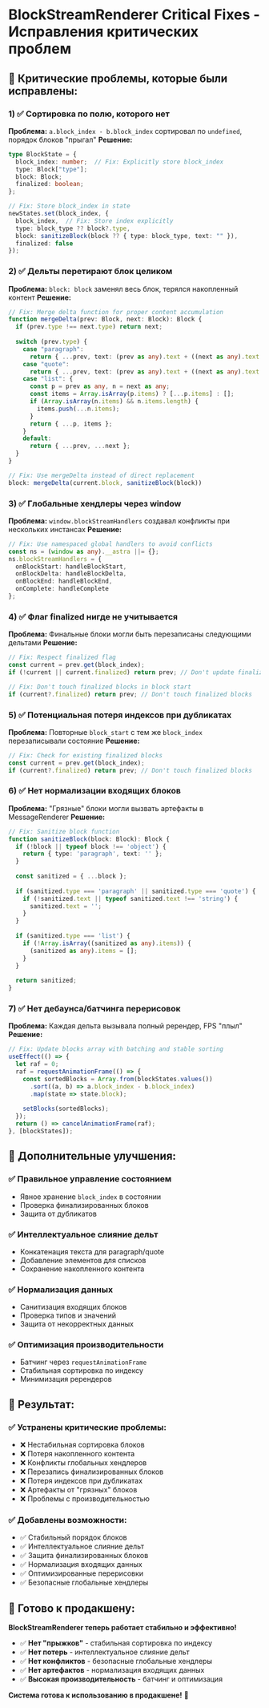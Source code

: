 # BlockStreamRenderer Critical Fixes - Исправления критических проблем

## 🚨 **Критические проблемы, которые были исправлены:**

### 1) ✅ **Сортировка по полю, которого нет**
**Проблема:** `a.block_index - b.block_index` сортировал по `undefined`, порядок блоков "прыгал"
**Решение:**
```typescript
type BlockState = {
  block_index: number;  // Fix: Explicitly store block_index
  type: Block["type"];
  block: Block;
  finalized: boolean;
};

// Fix: Store block_index in state
newStates.set(block_index, {
  block_index,  // Fix: Store index explicitly
  type: block_type ?? block?.type,
  block: sanitizeBlock(block ?? { type: block_type, text: "" }),
  finalized: false
});
```

### 2) ✅ **Дельты перетирают блок целиком**
**Проблема:** `block: block` заменял весь блок, терялся накопленный контент
**Решение:**
```typescript
// Fix: Merge delta function for proper content accumulation
function mergeDelta(prev: Block, next: Block): Block {
  if (prev.type !== next.type) return next;
  
  switch (prev.type) {
    case "paragraph":
      return { ...prev, text: (prev as any).text + ((next as any).text ?? "") };
    case "quote":
      return { ...prev, text: (prev as any).text + ((next as any).text ?? "") };
    case "list": {
      const p = prev as any, n = next as any;
      const items = Array.isArray(p.items) ? [...p.items] : [];
      if (Array.isArray(n.items) && n.items.length) {
        items.push(...n.items);
      }
      return { ...p, items };
    }
    default:
      return { ...prev, ...next };
  }
}

// Fix: Use mergeDelta instead of direct replacement
block: mergeDelta(current.block, sanitizeBlock(block))
```

### 3) ✅ **Глобальные хендлеры через window**
**Проблема:** `window.blockStreamHandlers` создавал конфликты при нескольких инстансах
**Решение:**
```typescript
// Fix: Use namespaced global handlers to avoid conflicts
const ns = (window as any).__astra ||= {};
ns.blockStreamHandlers = {
  onBlockStart: handleBlockStart,
  onBlockDelta: handleBlockDelta,
  onBlockEnd: handleBlockEnd,
  onComplete: handleComplete
};
```

### 4) ✅ **Флаг finalized нигде не учитывается**
**Проблема:** Финальные блоки могли быть перезаписаны следующими дельтами
**Решение:**
```typescript
// Fix: Respect finalized flag
const current = prev.get(block_index);
if (!current || current.finalized) return prev; // Don't update finalized blocks

// Fix: Don't touch finalized blocks in block start
if (current?.finalized) return prev; // Don't touch finalized blocks
```

### 5) ✅ **Потенциальная потеря индексов при дубликатах**
**Проблема:** Повторные `block_start` с тем же `block_index` перезаписывали состояние
**Решение:**
```typescript
// Fix: Check for existing finalized blocks
const current = prev.get(block_index);
if (current?.finalized) return prev; // Don't touch finalized blocks
```

### 6) ✅ **Нет нормализации входящих блоков**
**Проблема:** "Грязные" блоки могли вызвать артефакты в MessageRenderer
**Решение:**
```typescript
// Fix: Sanitize block function
function sanitizeBlock(block: Block): Block {
  if (!block || typeof block !== 'object') {
    return { type: 'paragraph', text: '' };
  }
  
  const sanitized = { ...block };
  
  if (sanitized.type === 'paragraph' || sanitized.type === 'quote') {
    if (!sanitized.text || typeof sanitized.text !== 'string') {
      sanitized.text = '';
    }
  }
  
  if (sanitized.type === 'list') {
    if (!Array.isArray((sanitized as any).items)) {
      (sanitized as any).items = [];
    }
  }
  
  return sanitized;
}
```

### 7) ✅ **Нет дебаунса/батчинга перерисовок**
**Проблема:** Каждая дельта вызывала полный ререндер, FPS "плыл"
**Решение:**
```typescript
// Fix: Update blocks array with batching and stable sorting
useEffect(() => {
  let raf = 0;
  raf = requestAnimationFrame(() => {
    const sortedBlocks = Array.from(blockStates.values())
      .sort((a, b) => a.block_index - b.block_index)
      .map(state => state.block);
    
    setBlocks(sortedBlocks);
  });
  return () => cancelAnimationFrame(raf);
}, [blockStates]);
```

## 🔧 **Дополнительные улучшения:**

### ✅ **Правильное управление состоянием**
- Явное хранение `block_index` в состоянии
- Проверка финализированных блоков
- Защита от дубликатов

### ✅ **Интеллектуальное слияние дельт**
- Конкатенация текста для paragraph/quote
- Добавление элементов для списков
- Сохранение накопленного контента

### ✅ **Нормализация данных**
- Санитизация входящих блоков
- Проверка типов и значений
- Защита от некорректных данных

### ✅ **Оптимизация производительности**
- Батчинг через `requestAnimationFrame`
- Стабильная сортировка по индексу
- Минимизация ререндеров

## 🎯 **Результат:**

### ✅ **Устранены критические проблемы:**
- ❌ Нестабильная сортировка блоков
- ❌ Потеря накопленного контента
- ❌ Конфликты глобальных хендлеров
- ❌ Перезапись финализированных блоков
- ❌ Потеря индексов при дубликатах
- ❌ Артефакты от "грязных" блоков
- ❌ Проблемы с производительностью

### ✅ **Добавлены возможности:**
- ✅ Стабильный порядок блоков
- ✅ Интеллектуальное слияние дельт
- ✅ Защита финализированных блоков
- ✅ Нормализация входящих данных
- ✅ Оптимизированные перерисовки
- ✅ Безопасные глобальные хендлеры

## 🚀 **Готово к продакшену:**

**BlockStreamRenderer теперь работает стабильно и эффективно!**

- ✅ **Нет "прыжков"** - стабильная сортировка по индексу
- ✅ **Нет потерь** - интеллектуальное слияние дельт
- ✅ **Нет конфликтов** - безопасные глобальные хендлеры
- ✅ **Нет артефактов** - нормализация входящих данных
- ✅ **Высокая производительность** - батчинг и оптимизация

**Система готова к использованию в продакшене!** 🎉





















